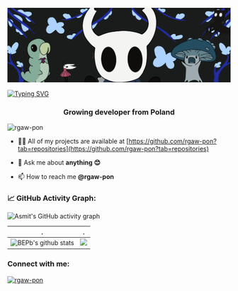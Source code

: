 <link rel="stylesheet" href="path/to/font-awesome/css/font-awesome.min.css">

![](./header_.png)

 [![Typing SVG](https://readme-typing-svg.herokuapp.com?color=%2336BCF7&center=true&vCenter=true&width=1000&lines=Hi+there!+;Welcome+to+my+profile,+my+name+is+Robert;More+than+2+years+of+programming+experience;Looking+forward+to+new+challenges+;CompSci+graduate)](https://git.io/typing-svg)

<!-- <h1 align="center">
 
</h1> -->
<h3 align="center">Growing developer from Poland </h3>

<p align="left"> <img src="https://komarev.com/ghpvc/?username=rgaw-pon&label=Profile%20views&color=0e75b6&style=flat" alt="rgaw-pon" /> </p>

<!-- <p align="left"> <a href="https://twitter.com/reformedmrozu" target="blank"><img src="https://img.shields.io/twitter/follow/reformedmrozu?logo=twitter&style=for-the-badge" alt="reformedmrozu" /></a> </p> -->

<!--
- 🔭 I’m currently working on ["League-of-Electron" - League of Leagends fanmade client](https://github.com/ReformedMrozu/League-of-Electron)

- 🌱 I’m currently learning **RHEL, NGRX**

- 👯 I’m looking to collaborate on **Web projects**

- 🤝 I’m looking for help with **Docker**
-->
- 👨‍💻 All of my projects are available at [https://github.com/rgaw-pon?tab=repositories](https://github.com/rgaw-pon?tab=repositories)

- 💬 Ask me about **anything 😊**

- 📫 How to reach me **@rgaw-pon**


<!--   GitHub stats graph -->
### 📈 GitHub Activity Graph:
![Asmit's GitHub activity graph](https://activity-graph.herokuapp.com/graph?username=rgaw-pon&hide_border=true&theme=redical)

 | .                                                                                                                                           | .                                                                                 |
 | ------------------------------------------------------------------------------------------------------------------------------------------- | --------------------------------------------------------------------------------- |
 | ![BEPb's github stats](https://github-readme-stats.vercel.app/api?username=rgaw-pon&show_icons=true&theme=radical&include_all_commits=true) | <img src="https://github-readme-streak-stats.herokuapp.com/?user=rgaw-pon"></img> |

<h3 align="left">Connect with me:</h3>
<p align="left">
<a href="https://www.linkedin.com/in/rgaw-pon/" target="blank"><img align="center" src="https://cdn.jsdelivr.net/npm/simple-icons@3.0.1/icons/linkedin.svg" alt="rgaw-pon" height="30" width="40" /></a>
<i class="fa-solid fa-envelope" href="mailto:r.gawrysponiewierka@gmail.com" target="blank" alt="rgaw-pon" height="30" width="40" /></i>
</p>

